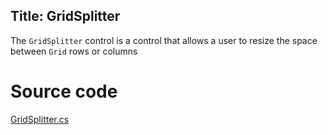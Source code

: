 Title: GridSplitter
---
The `GridSplitter` control is a control that allows a user to resize the space between `Grid` rows or columns

# Source code
[GridSplitter.cs](https://github.com/AvaloniaUI/Avalonia/blob/master/src/Avalonia.Controls/GridSplitter.cs)
